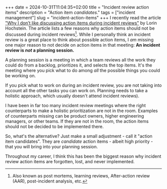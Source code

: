 +++
date = 2024-10-31T11:04:35+02:00
title = "Incident review action items"
description = "Action item _candidates_."
tags = ["incident management"]
slug = "incident-action-items"
+++
I recently read the article ["Why I don’t like discussing action items during incident reviews"][iai] by Lorin Hochstein. The article lists a few reasons why action items should not be discussed during incident reviews[^1]. While I personally think an incident review is a great place to think about possible action items, I _am_ missing one major reason to not decide on action items in that meeting: **An incident review is _not_ a planning session.**

[iai]: https://surfingcomplexity.blog/2024/09/28/why-i-dont-like-discussing-action-items-during-incident-reviews/
[^1]: Also known as post mortems, learning reviews, After-action review (AAR), post-incident analysis, etc.

A planning session is a meeting in which a team reviews all the work they could do from a backlog, prioritizes it, and selects the top items. It's the meeting where you pick what to do among _all_ the possible things you could be working on.

If you pick what to work on during an incident review, you are not taking into account all the other tasks you can work on. Planning needs to take a holistic approach, which usually doesn't attend incident reviews).

I have been in far too many incident review meetings where the right counterparts to make a holistic prioritization are not in the room. Examples of counterparts missing can be product owners, higher engineering managers, or other teams. If they are not in the room, the action items should not be decided to be implemented there.

So, what's the alternative? Just make a small adjustment - call it "action item candidates". They are _candidate_ action items - albeit high priority - that you will bring into your planning session.

Throughout my career, I think this has been the biggest reason why incident review action items are forgotten, lost, and never implemented.